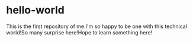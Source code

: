 # hello-world
This is the first repository of me.I'm so happy to be one with this technical world!So many surprise here!Hope to learn something here!
